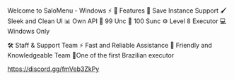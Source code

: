 Welcome to SaloMenu - Windows ⚡ 
🌟 Features
🎯 Save Instance Support
🖌️ Sleek and Clean UI
📊 Own API
💎 99 Unc
💎 100 Sunc
⚙️ Level 8 Executor
💻 Windows Only


🛠️ Staff & Support Team
⚡ Fast and Reliable Assistance
🤝 Friendly and Knowledgeable Team
 💎One of the first Brazilian executor

https://discord.gg/fmVeb3ZkPy
